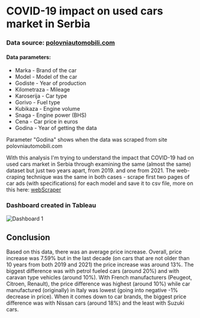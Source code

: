 # COVID-19 impact on used cars market in Serbia

### Data source: [polovniautomobili.com](http://polovniautomobili.com)

#### Data parameters:
 - Marka - Brand of the car
 - Model - Model of the car
 - Godiste - Year of production
 - Kilometraza - Mileage
 - Karoserija - Car type
 - Gorivo - Fuel type
 - Kubikaza - Engine volume
 - Snaga - Engine power (BHS)
 - Cena - Car price in euros
 - Godina - Year of getting the data

Parameter "Godina" shows when the data was scraped from site polovniautomobili.com 

With this analysis I'm trying to understand the impact that COVID-19 had on used cars market in Serbia through examining the same (almost the same) dataset but just two years apart, from 2019. and one from 2021. The web-craping technique was the same in both cases - scrape first two pages of car ads (with specifications) for each model and save it to csv file, more on this here: [webScraper](https://github.com/trsavi/Polovni-Automobili-Webscraper)

### Dashboard created in Tableau 

![Dashboard 1](https://user-images.githubusercontent.com/26121130/139594230-1e0bf893-f9c5-4962-8e32-39d33f0737da.png)

## Conclusion

Based on this data, there was an average price increase. Overall, price increase was 7.59% but in the last decade (on cars that are not older than 10 years from both 2019 and 2021) the price increase was around 13%. The biggest difference was with petrol fueled cars (around 20%) and with caravan type vehicles (around 10%). With French manufacturers (Peugeot, Citroen, Renault), the price difference was highest (around 10%) while car manufactured (originally) in Italy was lowest (going into negative -1% decrease in price). When it comes down to car brands, the biggest price difference was with Nissan cars (around 18%) and the least with Suzuki cars.

